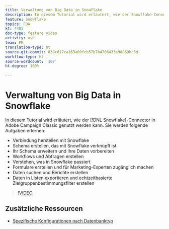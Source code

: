 ```yaml
---
title: Verwaltung von Big Data in Snowflake
description: In diesem Tutorial wird erläutert, wie der Snowflake-Connector in Adobe Campaign Classic genutzt werden kann.
feature: Snowflake
topics: FDA
kt: 4405
doc-type: feature video
activity: use
team: PM
translation-type: ht
source-git-commit: 838c617ca163a09fcb57b7b4706433e98869bc3d
workflow-type: ht
source-wordcount: '107'
ht-degree: 100%

---
```



# Verwaltung von Big Data in Snowflake

In diesem Tutorial wird erläutert, wie der [!DNL Snowflake]-Connector in Adobe Campaign Classic genutzt werden kann.
Sie werden folgende Aufgaben erlernen:

* Verbindung herstellen mit Snowflake
* Schema erstellen, das mit Snowflake verknüpft ist
* Ihr Schema erweitern und Ihre Daten vorbereiten
* Workflows und Abfragen erstellen
* Verstehen, was in Snowflake passiert
* Formulare erstellen und für Marketing-Experten zugänglich machen
* Daten suchen und Berichte erstellen
* Daten in Listen exportieren und echtzeitbasierte Zielgruppenbestimmungsfilter erstellen

>[!VIDEO](https://video.tv.adobe.com/v/31588?quality=12&learn=on&captions=ger)

## Zusätzliche Ressourcen

* [Spezifische Konfigurationen nach Datenbanktyp](https://docs.adobe.com/content/help/de-DE/campaign-classic/using/getting-started/accessing-external-database/specific-configuration-database.html)
